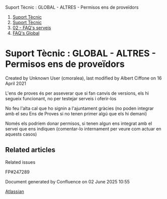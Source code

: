 Suport Tècnic : GLOBAL - ALTRES - Permisos ens de proveïdors  

1.  [Suport Tècnic](index.html)
2.  [Suport Tècnic](13893782.html)
3.  [02 - FAQ's serveis](26313393.html)
4.  [FAQ's Global](28705585.html)

Suport Tècnic : GLOBAL - ALTRES - Permisos ens de proveïdors
============================================================

Created by Unknown User (cmoralea), last modified by Albert Ciffone on 16 April 2021

L'ens de proves és per asseverar que si fan canvis de versions, els hi segueix funcionant, no per testejar serveis i oferir-los

  

No feu l'alta cal que ho signin a l'ajuntament gràcies (no poden integrar amb el seu Ens de Proves si no tenen primer algú que els hi demani)

Només els podríem donar permisos, si tenen algun ens integrat amb el servei que ens indiquen (comentar-lo internament per veure com actuar en aquests casos)

Related articles
----------------

  

Related issues

FP#247289

  

Document generated by Confluence on 02 June 2025 10:55

[Atlassian](http://www.atlassian.com/)